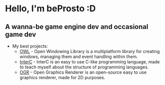 # Hello, I'm beProsto :D
## A wanna-be game engine dev and occasional game dev
- My best projects:
	- [OWL](https://github.com/beProsto/OWL) - Open Windowing Library is a multiplatform library for creating windows, managing them and event handling within them.
	- [InterC](https://github.com/beProsto/InterC) - InterC is an easy to use C-like programming language, made to teach myself about the structure of programming languages.
	- [OGR](https://github.com/beProsto/OGR) - Open Graphics Renderer is an open-source easy to use graphics renderer, made for 2D purposes.
